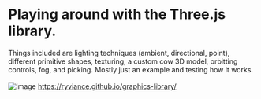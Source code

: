 # Playing around with the Three.js library.
Things included are lighting techniques (ambient, directional, point), different primitive shapes, texturing, a custom cow 3D model, orbitting controls, fog, and picking. 
Mostly just an example and testing how it works.<br /><br />
![image](https://github.com/user-attachments/assets/85b48a14-7894-490d-b4b0-2e2e633f26ed)
https://ryviance.github.io/graphics-library/
